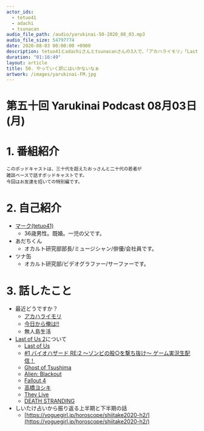 ```yaml
---
actor_ids:
  - tetuo41
  - adachi
  - tsunacan
audio_file_path: /audio/yarukinai-50-2020_08_03.mp3
audio_file_size: 54797774
date: 2020-08-03 00:00:00 +0900
description: tetuo41とadachiさんとtsunacanさんの3人で、「アカハライモリ」「Last of Us」「しいたけ占い」について話しました。
duration: "01:16:49"
layout: article
title: 50. やっていく訳にはいかないなぁ
artwork: /images/yarukinai-FM.jpg
---
```


# 第五十回 Yarukinai Podcast 08月03日(月)

# 1. 番組紹介
    このポッドキャストは、三十代を超えたおっさんと二十代の若者が
    雑談ベースで話すポッドキャストです。
    今回はお友達を招いての特別編です。

# 2. 自己紹介
- [マーク(tetuo41)](https://twitter.com/tetuo41)
    - 36歳男性。既婚。一児の父です。
- あだちくん
    - オカルト研究部部長/ミュージシャン/俳優/会社員です。
- ツナ缶
    - オカルト研究部/ビデオグラファー/サーファーです。

# 3. 話したこと
- 最近どうですか？
    - [アカハライモリ](https://ja.wikipedia.org/wiki/%E3%82%A2%E3%82%AB%E3%83%8F%E3%83%A9%E3%82%A4%E3%83%A2%E3%83%AA)
    - [今日から俺は!!](https://csbs.shogakukan.co.jp/book?book_group_id=77)
    - 無人島生活
- [Last of Us 2](https://www.playstation.com/ja-jp/games/the-last-of-us-part-ii-ps4/)について
    - [Last of Us](https://www.jp.playstation.com/scej/title/thelastofus/entrance.html)
    - [#1 バイオハザード RE:2 〜ゾンビの股○を撃ち抜け〜 ゲーム実況生配信！](https://youtu.be/2I81pJqRkK4)
    - [Ghost of Tsushima](https://www.playstation.com/ja-jp/games/ghost-of-tsushima-ps4/)
    - [Alien: Blackout](https://apps.apple.com/jp/app/alien-blackout/id1401510106)
    - [Fallout 4](https://fallout.bethesda.net/ja/games/fallout-4)
    - [高橋ヨシキ](https://ja.wikipedia.org/wiki/%E9%AB%98%E6%A9%8B%E3%83%A8%E3%82%B7%E3%82%AD)
    - [They Live](https://eiga.com/movie/17770/)
    - [DEATH STRANDING](https://www.playstation.com/ja-jp/games/death-stranding-ps4/)
- しいたけ占いから振り返る上半期と下半期の話
    - [https://voguegirl.jp/horoscope/shiitake2020-h2/](https://voguegirl.jp/horoscope/shiitake2020-h2/)
